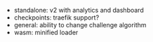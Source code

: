 - standalone: v2 with analytics and dashboard
- checkpoints: traefik support?
- general: ability to change challenge algorithm
- wasm: minified loader